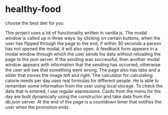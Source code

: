 # healthy-food
 choose the best diet for you

This project uses a lot of functionality written in vanilla js. The modal window is called up in three ways: by clicking on certain buttons, when the user has flipped through the page to the end, if within 30 seconds a person has not opened the modal, it will also open. A feedback form appears in a modal window through which the user sends his data without reloading the page to the json server. If the sending was successful, then another modal window appears with information that the sending has occurred, otherwise the user will see that something went wrong. The page also has tabs and a slider that moves the image left and right. The calculator for calculating calorie needs per day uses real formulas for different people. He is able to remember some information from the user using local storage. To check the data that is entered, I use regular expressions. Cards from the menu for the day are built dynamically using the constructor and take data from the db.json server. At the end of the page is a countdown timer that notifies the user when the promotion ends.
